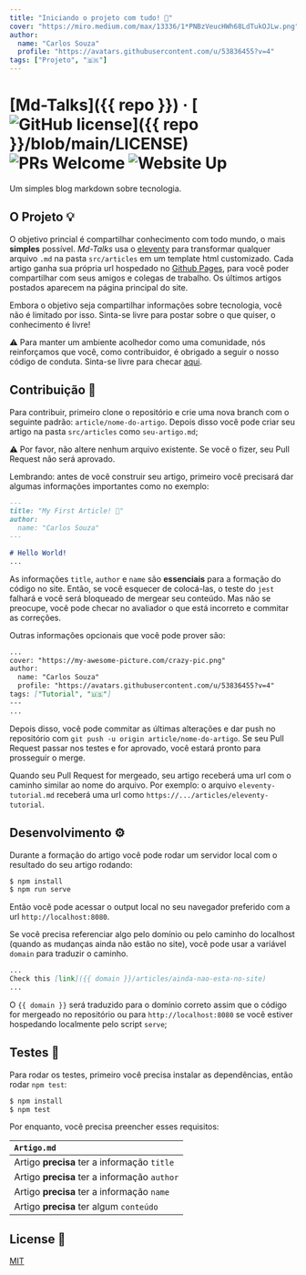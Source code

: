 ```yaml
---
title: "Iniciando o projeto com tudo! 🚀"
cover: "https://miro.medium.com/max/13336/1*PNBzVeucHWh68LdTukOJLw.png"
author:
  name: "Carlos Souza"
  profile: "https://avatars.githubusercontent.com/u/53836455?v=4"
tags: ["Projeto", "🇧🇷️"]
---
```


# [Md-Talks]({{ repo }}) &middot; [![GitHub license](https://img.shields.io/badge/license-MIT-blue.svg)]({{ repo }}/blob/main/LICENSE) ![PRs Welcome](https://img.shields.io/badge/PRs-welcome-brightgreen.svg) ![Website Up](https://img.shields.io/website?url=https%3A%2F%2Fcarlos8v.github.io%2Fmd-talks%2F)
Um simples blog markdown sobre tecnologia.

## O Projeto 💡️

O objetivo princial é compartilhar conhecimento com todo mundo, o mais **simples** possível. *Md-Talks* usa o [eleventy](https://github.com/11ty/eleventy) para transformar qualquer arquivo `.md` na pasta `src/articles` em um template html customizado. Cada artigo ganha sua própria url hospedado no [Github Pages](https://pages.github.com/), para você poder compartilhar com seus amigos e colegas de trabalho. Os últimos artigos postados aparecem na página principal do site.

Embora o objetivo seja compartilhar informações sobre tecnologia, você não é limitado por isso. Sinta-se livre para postar sobre o que quiser, o conhecimento é livre!

⚠️ Para manter um ambiente acolhedor como uma comunidade, nós reinforçamos que você, como contribuidor, é obrigado a seguir o nosso código de conduta. Sinta-se livre para checar [aqui](https://github.com/carlos8v/md-talks/blob/main/CODE_OF_CONDUCT.md).


## Contribuição 🤝️

Para contribuir, primeiro clone o repositório e crie uma nova branch com o seguinte padrão: `article/nome-do-artigo`. Depois disso você pode criar seu artigo na pasta `src/articles` como `seu-artigo.md`;

⚠️ Por favor, não altere nenhum arquivo existente. Se você o fizer, seu Pull Request não será aprovado.

Lembrando: antes de você construir seu artigo, primeiro você precisará dar algumas informações importantes como no exemplo:

```md
---
title: "My First Article! 🚀"
author:
  name: "Carlos Souza"
---

# Hello World!
...
```

As informações `title`, `author` e `name` são **essenciais** para a formação do código no site. Então, se você esquecer de colocá-las, o teste do `jest` falhará e você será bloqueado de mergear seu conteúdo. Mas não se preocupe, você pode checar no avaliador o que está incorreto e commitar as correções.

Outras informações opcionais que você pode prover são:
```md
...
cover: "https://my-awesome-picture.com/crazy-pic.png"
author:
  name: "Carlos Souza"
  profile: "https://avatars.githubusercontent.com/u/53836455?v=4"
tags: ["Tutorial", "🇺🇸️"]
---
...
```

Depois disso, você pode commitar as últimas alterações e dar push no repositório com `git push -u origin article/nome-do-artigo`. Se seu Pull Request passar nos testes e for aprovado, você estará pronto para prosseguir o merge.

Quando seu Pull Request for mergeado, seu artigo receberá uma url com o caminho similar ao nome do arquivo. Por exemplo: o arquivo `eleventy-tutorial.md` receberá uma url como `https://.../articles/eleventy-tutorial`.


## Desenvolvimento ⚙️

Durante a formação do artigo você pode rodar um servidor local com o resultado do seu artigo rodando:

```bash
$ npm install
$ npm run serve
```

Então você pode acessar o output local no seu navegador preferido com a url `http://localhost:8080`.

Se você precisa referenciar algo pelo domínio ou pelo caminho do localhost (quando as mudanças ainda não estão no site), você pode usar a variável `domain` para traduzir o caminho.

```md
...
Check this [link]({{ domain }}/articles/ainda-nao-esta-no-site)
...
```

O `{{ domain }}` será traduzido para o domínio correto assim que o código for mergeado no repositório ou para `http://localhost:8080` se você estiver hospedando localmente pelo script `serve`;


## Testes 🔧️

Para rodar os testes, primeiro você precisa instalar as dependências, então rodar `npm test`:

```bash
$ npm install
$ npm test
```

Por enquanto, você precisa preencher esses requisitos:

| `Artigo.md` |
|:--|
| Artigo **precisa** ter a informação `title` |
| Artigo **precisa** ter a informação `author` |
| Artigo **precisa** ter a informação `name` |
| Artigo **precisa** ter algum `conteúdo` |


## License 📃️

[MIT](LICENSE)

[pull-request-info]: https://docs.github.com/pt/github/collaborating-with-issues-and-pull-requests/creating-a-pull-request
